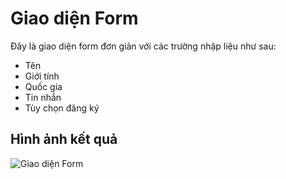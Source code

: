 # Giao diện Form

Đây là giao diện form đơn giản với các trường nhập liệu như sau:

- Tên
- Giới tính
- Quốc gia
- Tin nhắn
- Tùy chọn đăng ký

## Hình ảnh kết quả

![Giao diện Form](BaiHTML.png)